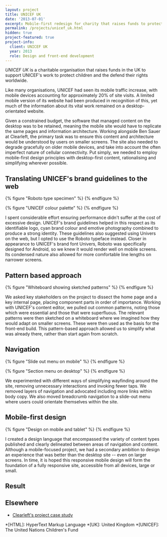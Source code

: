 ```yaml
---
layout: project
title: UNICEF UK
date: '2013-07-01'
excerpt: Mobile-first redesign for charity that raises funds to protect children's rights worldwide.
permalink: /projects/unicef_uk.html
hidden: true
project-featured: true
project-info:
  client: UNICEF UK
  year: 2013
  role: Design and front-end development
---
```

_UNICEF UK_ is a charitable organisation that raises funds in the UK to support UNICEF's work to protect children and the defend their rights worldwide.

Like many organisations, UNICEF had seen its mobile traffic increase, with mobile devices accounting for approximately 20% of site visits. A limited mobile version of its website had been produced in recognition of this, yet much of the information about its vital work remained on a desktop-orientated website.

Given a constrained budget, the software that managed content on the desktop was to be retained, meaning the mobile site would have to replicate the same pages and information architecture. Working alongside Ben Sauer at Clearleft, the primary task was to ensure this content and architecture would be understood by users on smaller screens. The site also needed to degrade gracefully on older mobile devices, and take into account the often imperfect nature of cellular connectivity. Put simply, we needed to employ mobile-first design principles with desktop-first content, rationalising and simplifying wherever possible.

## Translating UNICEF's brand guidelines to the web
{% figure "Roboto type specimen" %}
{% endfigure %}

{% figure "UNICEF colour palette" %}
{% endfigure %}

I spent considerable effort ensuring performance didn't suffer at the cost of excessive design. UNICEF's brand guidelines helped in this respect as its identifiable logo, cyan brand colour and emotive photography combined to produce a strong identity. These guidelines also suggested using Univers on the web, but I opted to use the Roboto typeface instead. Closer in appearance to UNICEF's brand font Univers, Roboto was specifically designed for Android, so we knew it would render well on mobile screens. Its condensed nature also allowed for more comfortable line lengths on narrower screens.

## Pattern based approach
{% figure "Whiteboard showing sketched patterns" %}
{% endfigure %}

We asked key stakeholders on the project to dissect the home page and a key internal page, placing component parts in order of importance. Working with UNICEF's content editor, we pulled out common patterns, noting those which were essential and those that were superfluous. The relevant patterns were then sketched on a whiteboard where we imagined how they would adapt on smaller screens. These were then used as the basis for the front-end build. This pattern-based approach allowed us to simplify what was already there, rather than start again from scratch.

## Navigation
{% figure "Slide out menu on mobile" %}
{% endfigure %}

{% figure "Section menu on desktop" %}
{% endfigure %}

We experimented with different ways of simplifying wayfinding around the site, removing unnecessary interactions and invoking fewer taps. We removed layers of navigation and advocated including more links within body copy. We also moved breadcrumb navigation to a slide-out menu where users could orientate themselves within the site.

## Mobile-first design
{% figure "Design on mobile and tablet" %}
{% endfigure %}

I created a design language that encompassed the variety of content types published and clearly delineated between areas of navigation and content. Although a mobile-focused project, we had a secondary ambition to design an experience that was better than the desktop site -- even on larger screens. In time, it is hoped this responsive mobile design will form the foundation of a fully responsive site, accessible from all devices, large or small.

## Result

## Elsewhere
* [Clearleft's project case study][1]

[1]: http://clearleft.com/made/unicef

*[HTML]: HyperText Markup Language
*[UK]: United Kingdom
*[UNICEF]: The United Nations Children's Fund